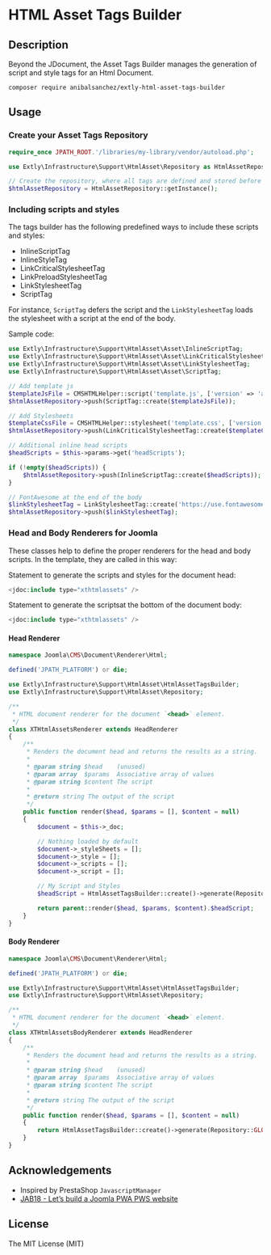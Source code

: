 # HTML Asset Tags Builder

## Description

Beyond the JDocument, the Asset Tags Builder manages the generation of script and style tags for an Html Document.

`composer require anibalsanchez/extly-html-asset-tags-builder`

## Usage

### Create your Asset Tags Repository

```php
require_once JPATH_ROOT.'/libraries/my-library/vendor/autoload.php';

use Extly\Infrastructure\Support\HtmlAsset\Repository as HtmlAssetRepository;

// Create the repository, where all tags are defined and stored before the rendering
$htmlAssetRepository = HtmlAssetRepository::getInstance();
```

### Including scripts and styles

The tags builder has the following predefined ways to include these scripts and styles:

- InlineScriptTag
- InlineStyleTag
- LinkCriticalStylesheetTag
- LinkPreloadStylesheetTag
- LinkStylesheetTag
- ScriptTag

For instance, `ScriptTag` defers the script and the `LinkStylesheetTag` loads the stylesheet with a script at the end of the body.

Sample code:

```php
use Extly\Infrastructure\Support\HtmlAsset\Asset\InlineScriptTag;
use Extly\Infrastructure\Support\HtmlAsset\Asset\LinkCriticalStylesheetTag;
use Extly\Infrastructure\Support\HtmlAsset\Asset\LinkStylesheetTag;
use Extly\Infrastructure\Support\HtmlAsset\Asset\ScriptTag;

// Add template js
$templateJsFile = CMSHTMLHelper::script('template.js', ['version' => 'auto', 'relative' => true, 'pathOnly' => true]);
$htmlAssetRepository->push(ScriptTag::create($templateJsFile));

// Add Stylesheets
$templateCssFile = CMSHTMLHelper::stylesheet('template.css', ['version' => 'auto', 'relative' => true, 'pathOnly' => true]);
$htmlAssetRepository->push(LinkCriticalStylesheetTag::create($templateCssFile));

// Additional inline head scripts
$headScripts = $this->params->get('headScripts');

if (!empty($headScripts)) {
    $htmlAssetRepository->push(InlineScriptTag::create($headScripts));
}

// FontAwesome at the end of the body
$linkStylesheetTag = LinkStylesheetTag::create('https://use.fontawesome.com/releases/v5.6.3/css/all.css');
$htmlAssetRepository->push($linkStylesheetTag);
```

### Head and Body Renderers for Joomla

These classes help to define the proper renderers for the head and body scripts. In the template, they are called in this way:

Statement to generate the scripts and styles for the document head:

```php
<jdoc:include type="xthtmlassets" />
```

Statement to generate the scriptsat the bottom of the document body:

```php
<jdoc:include type="xthtmlassets" />
```

#### Head Renderer

```php
namespace Joomla\CMS\Document\Renderer\Html;

defined('JPATH_PLATFORM') or die;

use Extly\Infrastructure\Support\HtmlAsset\HtmlAssetTagsBuilder;
use Extly\Infrastructure\Support\HtmlAsset\Repository;

/**
 * HTML document renderer for the document `<head>` element.
 */
class XTHtmlAssetsRenderer extends HeadRenderer
{
    /**
     * Renders the document head and returns the results as a string.
     *
     * @param string $head    (unused)
     * @param array  $params  Associative array of values
     * @param string $content The script
     *
     * @return string The output of the script
     */
    public function render($head, $params = [], $content = null)
    {
        $document = $this->_doc;

        // Nothing loaded by default
        $document->_styleSheets = [];
        $document->_style = [];
        $document->_scripts = [];
        $document->_script = [];

        // My Script and Styles
        $headScript = HtmlAssetTagsBuilder::create()->generate(Repository::GLOBAL_POSITION_HEAD);

        return parent::render($head, $params, $content).$headScript;
    }
}
```

#### Body Renderer

```php
namespace Joomla\CMS\Document\Renderer\Html;

defined('JPATH_PLATFORM') or die;

use Extly\Infrastructure\Support\HtmlAsset\HtmlAssetTagsBuilder;
use Extly\Infrastructure\Support\HtmlAsset\Repository;

/**
 * HTML document renderer for the document `<head>` element.
 */
class XTHtmlAssetsBodyRenderer extends HeadRenderer
{
    /**
     * Renders the document head and returns the results as a string.
     *
     * @param string $head    (unused)
     * @param array  $params  Associative array of values
     * @param string $content The script
     *
     * @return string The output of the script
     */
    public function render($head, $params = [], $content = null)
    {
        return HtmlAssetTagsBuilder::create()->generate(Repository::GLOBAL_POSITION_BODY);
    }
}
```

## Acknowledgements

- Inspired by PrestaShop `JavascriptManager`
- [JAB18 - Let’s build a Joomla PWA PWS website](https://www.youtube.com/watch?v=Hg_ATQEl9_U&list=PLE_ZsP4SqZpynn-n0q1G8iUaeGYaqVF4k)

## License

The MIT License (MIT)

